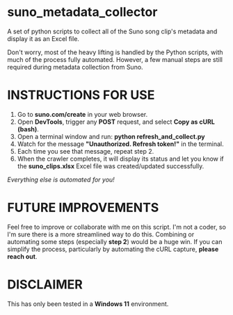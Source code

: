 # suno_metadata_collector
A set of python scripts to collect all of the Suno song clip's metadata and display it as an Excel file.

Don't worry, most of the heavy lifting is handled by the Python scripts, with much of the process fully automated. However, a few manual steps are still required during metadata collection from Suno.


# INSTRUCTIONS FOR USE

1. Go to **suno.com/create** in your web browser.
2. Open **DevTools**, trigger any **POST** request, and select **Copy as cURL (bash)**.
3. Open a terminal window and run: **python refresh_and_collect.py**
4. Watch for the message **"Unauthorized. Refresh token!"** in the terminal.
5. Each time you see that message, repeat step 2.
6. When the crawler completes, it will display its status and let you know if the **suno_clips.xlsx** Excel file was created/updated successfully.

*Everything else is automated for you!*


# FUTURE IMPROVEMENTS

Feel free to improve or collaborate with me on this script. I'm not a coder, so I'm sure there is a more streamlined way to do this. Combining or automating some steps (especially **step 2**) would be a huge win. If you can simplify the process, particularly by automating the cURL capture, **please reach out**.


# DISCLAIMER

This has only been tested in a **Windows 11** environment.
